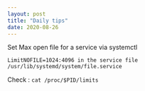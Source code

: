 ```yaml
---
layout: post
title: "Daily tips"
date: 2020-08-26
---
```


Set Max open file for a service via systemctl

````LimitNOFILE=1024:4096 in the service file /usr/lib/systemd/system/file.service````

Check : ````cat /proc/$PID/limits````
